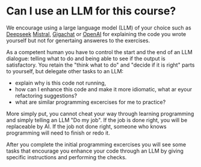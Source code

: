 # Can I use an LLM for this course?

We encourage using a large language model (LLM) 
of your choice such as
[Deepseek](https://www.deepseek.com/)
[Mistral](https://www.mistral.ai/),
[Gigachat](https://giga.chat/)
or [OpenAI](https://openai.com/)
for explaining the code you wrote yourself
but not for genertaing answeres to the exercises.

As a competent human you have to control the start 
and the end of an LLM dialogue: telling what to do 
and being able to see if the output is satisfactory. 
You retain the "think what to do" and "decide if it is right"
parts to yourself, but delegate other tasks to an LLM:

- explain why is this code not running,
- how can I enhance this code and make it more idiomatic,
  what ar eyour refactoring suggestions?
- what are similar programming excercises for me to practice?

More simply put, you cannot cheat your way through 
learning programming and simply telling an LLM "Do my job".
If the job is done right, you will be replaceable by AI.
If the job not done right, someone who knows programming 
will need to finish or redo it. 

After you complete the initial programming excercises 
you will see some tasks that encourage
you enhance your code through an LLM by giving specific 
instructions and performing the checks.